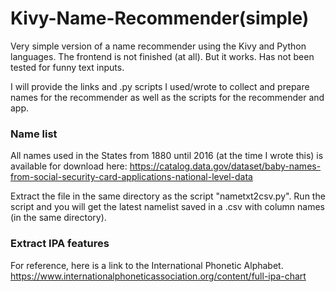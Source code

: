 # Kivy-Name-Recommender(simple)
Very simple version of a name recommender using the Kivy and Python languages. 
The frontend is not finished (at all). But it works. Has not been tested for funny text inputs. 

I will provide the links and .py scripts I used/wrote to collect and prepare names for the recommender as well as the scripts for the recommender and app.

### Name list
All names used in the States from 1880 until 2016 (at the time I wrote this) is available for download here:  https://catalog.data.gov/dataset/baby-names-from-social-security-card-applications-national-level-data

Extract the file in the same directory as the script "nametxt2csv.py". Run the script and you will get the latest namelist saved in a .csv with column names (in the same directory).

### Extract IPA features
For reference, here is a link to the International Phonetic Alphabet. https://www.internationalphoneticassociation.org/content/full-ipa-chart


